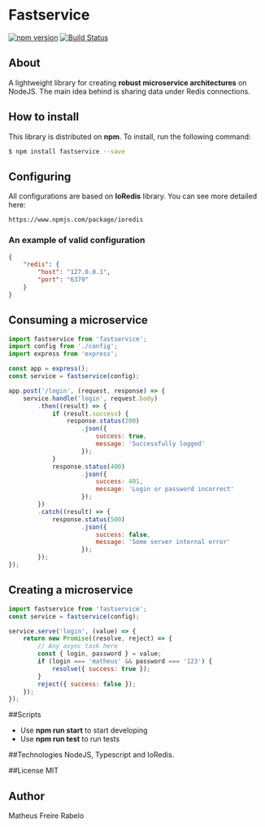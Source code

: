 # Fastservice
[![npm version](https://badge.fury.io/js/fastservice.svg)](https://badge.fury.io/js/fastservice) [![Build Status](https://travis-ci.org/matheusrabelo/FastService.svg?branch=master)](https://travis-ci.org/matheusrabelo/FastService)

## About
A lightweight library for creating **robust microservice architectures** on NodeJS.
The main idea behind is sharing data under Redis connections.

## How to install
This library is distributed on **npm**. To install, run the following command:
```bash
$ npm install fastservice --save
```

## Configuring
All configurations are based on **IoRedis** library. You can see more detailed here:
```
https://www.npmjs.com/package/ioredis
```

### An example of valid configuration

```json 
{
    "redis": {
        "host": "127.0.0.1",
        "port": "6379"
    }
}
```

## Consuming a microservice

```javascript
import fastservice from 'fastservice';
import config from './config';
import express from 'express';

const app = express();
const service = fastservice(config);

app.post('/login', (request, response) => {
    service.handle('login', request.body)
        .then((result) => {
            if (result.success) {
                response.status(200)
                    .json({ 
                        success: true, 
                        message: 'Successfully logged'
                    });
            }
            response.status(400)
                    .json({
                        success: 401,
                        message: 'Login or password incorrect'
                    });
        })
        .catch((result) => {
            response.status(500)
                    .json({
                        success: false,
                        message: 'Some server internal error'
                    });
        });
});
```

## Creating a microservice

```javascript
import fastservice from 'fastservice';
const service = fastservice(config);

service.serve('login', (value) => {
    return new Promise((resolve, reject) => {
        // Any async task here
        const { login, password } = value;
        if (login === 'matheus' && password === '123') {
            resolve({ success: true });
        }
        reject({ success: false });
    });
});

```

##Scripts
- Use **npm run start** to start developing
- Use **npm run test** to run tests

##Technologies
NodeJS, Typescript and IoRedis.

##License
MIT

## Author
Matheus Freire Rabelo